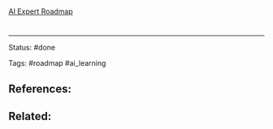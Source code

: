 # 
[AI Expert Roadmap](https://i.am.ai/roadmap)


# 

---
Status: #done

Tags:  #roadmap #ai_learning 

References:
-  

Related:
- 
